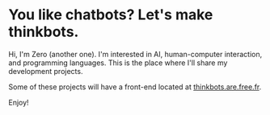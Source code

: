 # You like chatbots? Let's make thinkbots.

Hi, I'm Zero (another one). I'm interested in AI, human-computer interaction, and programming languages. This is the place where I'll share my development projects.

Some of these projects will have a front-end located at [thinkbots.are.free.fr](http://thinkbots.are.free.fr/).

Enjoy!


